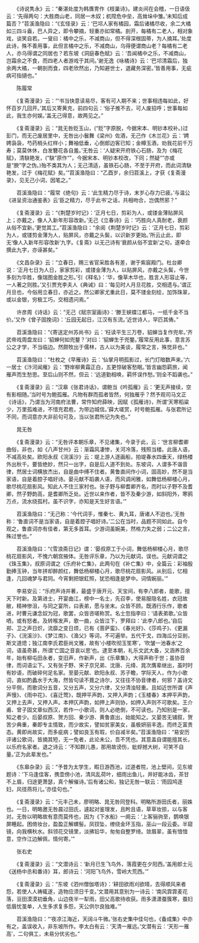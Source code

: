 <!-- { "loadSidebar": true } -->
　　《诗说隽永》云：“秦湛处度为韩膺冑作《枝巢诗》。建炎间在会稽，一日语伋云：‘先得两句：大胜商山老，同居一木奴；杌陧危中垒，高耸垛中雏。’未知后成篇否？”苕溪渔隐曰：“《玄怪录》云：‘巴邛人家有橘园，霜后诸橘尽收，余二大橘如三四斗盎，巴人异之，即令攀摘，轻重亦如常橘。剖开，每橘有二老人，相对象戏，谈笑自若。一叟曰：橘中之乐，不减商山，但不得深根固蒂，为人摘耳。’处度此诗，殊不善用事，此但言橘中之乐，不减商山，乌得便谓商山老？每橘有二老人，亦乌得谓之同居也？若东坡《洞庭春色赋》云：‘吾闻橘中之乐，不减商山，岂霜余之不食，而四老人者游戏于其间。’谢无逸《咏橘诗》云：‘巴邛清霜后，独余两大橘，一朝剖而食，四老欣然出，乃知避世士，退藏务深密。’皆善用事，无疵病可指擿也。”

　　陈履常

　　《复斋漫录》云：“‘书当快意读易尽，客有可人期不来；世事相违每如此，好怀百岁几回开。’其后又寄黄充，前四句云：‘俗子推不去，可人废招呼；世事每如此，我生亦何娱。’盖无己得意，故两见之。”

　　《复斋漫录》云：“晁无咎贬玉山，(“贬”字原脱，今据宋本、明钞本校补。)过彭门，而无己废居里中，无咎出小鬟舞《梁州》佐酒，无己作《木兰花》云：‘娉娉袅袅，芍药梢头红样小；舞袖低垂，心倒郎边客已知；金樽玉酒，劝我花前千万寿；莫莫休休，白发簪花各自羞。’无咎云：‘人疑宋开府铁心石肠，及为《梅花赋》，清駃艳发，(“駃”原作“”，今据宋本、明钞本校改，下同；然疑“”亦或是“腴”字之伪。)殆不类其为人；无己清适，虽铁石心肠，不至于开府，而此词清駃艳发，过于《梅花赋》矣。’”苕溪渔隐曰：“乙酉岁，余归苕溪上，才获《复斋漫录》，见无己小词，因笔之。”

　　苕溪渔隐曰：“履常《绝句》云：‘此生精力尽于诗，末岁心存力已疲。’与温公《进呈资治通鉴表》云‘臣之精力，尽于此书’之话，共相吻合，岂偶然邪？”

　　《复斋漫录》云：“《荆楚岁时记》：‘正月七日，剪彩为人，或镂金薄贴屏风上；亦戴之，像人入新年形容改新。’无己《立春诗》云：‘巧胜向人真耐老，衰颜从俗不宜新。’更觉其工。”苕溪渔隐曰：“余阅《荆楚岁时记》云：‘正月七日，剪彩为人，或镂剪金薄为人，贴屏风，亦戴之头鬓，以识新岁更始。’所云止此，即无‘像人入新年形容改新’九字。《复斋》以无己诗有‘衰颜从俗不宜新’之句，遂牵合撰此九字，亦诬甚矣。”

　　《文昌杂录》云：“立春日，赐三省官采胜各有差，谢于紫宸殿门。杜台卿说：‘正月七日为人日，家家剪彩，或镂金薄为人，以贴屏风，亦戴之头鬓，今世多刻为华胜，像瑞图金胜之形。’引《释名》：‘华，像草木华也，胜言人形容止等，一人著之则胜。’又引贾充李夫人《典诫》曰：‘每见时人月旦花胜，交相遗与。’谓正月旦也，今俗用立春日，亦近之。然公卿家尤重此日，莫不镂金刻绘，加饰珠翠，或以金银，穷极工巧，交相遗问焉。”

　　许彦周《诗话》云：“无己《赋宗室画诗》：‘滕王蛱蝶江都马，一纸千金不当价。’又作《曾子固挽词》：‘丘园无起日，江汉有东流。’近世诗人，罕匹其俦。”

　　苕溪渔隐曰：“《寄送定州苏尚书》云：‘枉读平生三万卷，貂蝉当复作兜牟。’齐武帝戏周盘龙曰：‘貂蝉何如兜鍪？’对曰：‘貂蝉生于兜鍪。’履常反用此事，意言苏公之才学，不当临边。然颇牧出于儒林，古人以为美谈，履常之言，殊觉非也。”

　　苕溪渔隐曰：“杜枚之《早雁诗》云：‘仙掌月明孤影过，长门灯暗数声来。’六一居士《汴河闻雁》云：‘野岸柳黄霜正白，五更惊破客愁眠。’皆言幽怨羁旅，闻雁声而生愁思。至后山则不然，但云：‘远道勤相唤，羁怀误作愁。’则全不蹈袭也。”

　　《复斋漫录》云：“汉皋《张君诗话》，谓鲍当《吟孤雁》云：‘更无声接续，空有影相随。’当时号为鲍孤雁。凡物有群而孤者皆然，何独雁乎？然予观司马文正《诗话》，乃谓当为河南府法曹，常忤知府薛映，因赋《孤雁诗》，所谓‘天寒稻粱少，万里孤难进，不惜充君庖，为带边城信。’薛大嗟赏，时号鲍孤雁。与张君所记不同，而词意亦大非前句可及，当以张君所记为失也。”

　　晁无咎

　　《复斋漫录》云：“无咎评本朝乐章，不见诸集，今录于此，云：‘世言柳耆卿曲俗，非也，如《八声甘州》云：渐霜风凄惨，关河冷落，残照当楼。此唐人语，不减高处矣。欧阳永叔《浣溪沙》云：堤上游人逐画船，拍堤春水四垂天，绿杨楼外出秋千。要皆绝妙，然只一出字，自是后人道不到处。东坡词，人谓多不谐音律，然居士词横放杰出，自是曲中缚不住者。黄鲁直间作小词，固高妙，然不是当家语，自是着腔子唱好诗。晏元献不蹈袭人语，而风调闲雅，如舞低杨柳楼心月，歌尽桃花扇影风。知此人不住三家村也。张子野与柳耆卿齐名，而时以子野不及耆卿，然子野韵高，是耆卿所乏处。近世以来作者，皆不及秦少游，如斜阳外，寒鸦万点，流水绕孤村。虽不识字，亦知是天生好言语。’”

　　苕溪渔隐曰：“无己称：‘今代词手，惟秦七、黄九耳，唐诸人不迨也。’无咎称：‘鲁直词不是当家语，自是着腔子唱好诗。’二公在当时，品题不同如此。自今观之，鲁直词亦有佳者，第无多首耳。少游词虽婉美，然格力失之弱；二公之言，殊过誉也。”

　　苕溪渔隐曰：“《雪浪斋日记》谓：‘晏叔原工于小词，舞低杨柳楼心月，歌尽桃花扇影风，不愧六朝宫掖体。无咎评乐章，乃以为元献词，误也。元献词谓之《珠玉集》，叔原词谓之《乐府补亡集》，此两句在《补亡集》中，全篇云：彩袖殷勤捧玉钟，当年拼却醉颜红，舞低杨柳楼心月，歌尽桃花扇影风。从别后，忆相逢，几回魂梦与君同。今宵剩把银釭照，犹恐相逢是梦中。词情婉丽。’”

　　李易安云：“乐府声诗并著，最盛于唐开元、天宝间，有李八郎者，能歌，擅天下时新。及第进士，开宴曲江，榜中一名士，先召李，使易服隐名姓，衣冠故敝，精神惨沮，与同之宴所，曰表弟，愿与坐末。众皆不顾。既酒行乐作，歌者进，时曹元谦念奴为冠，歌罢，众皆咨嗟称赏。名士忽指李曰：‘请表弟歌。’众皆哂，或有怒者。及转喉发声，歌一曲，众皆泣下，罗拜曰：‘此李八郎也。’自后郑、卫之声日炽，流靡之变日烦，已有《菩萨蛮》、《春光好》、《莎鸡子》、《更漏子》、《浣溪沙》、《梦江南》、《渔父》等词，不可遍举。五代干戈，四海瓜分豆剖，斯文道熄；独江南李氏君臣尚文雅，故有‘小楼吹彻玉笙寒’，‘吹皱一池春水’之词，语虽奇甚，所谓‘亡国之音哀以思’也。逮至本朝，礼乐文武大备，又涵养百余年，始有柳屯田永者，变旧声，作新声，出《乐章集》，大得声称于世；虽协音律，而词语尘下。又有张子野、宋子京兄弟、沈唐、元绛、晁次膺辈继出，虽时时有妙语，而破碎何足名家。至晏元献、欧阳永叔、苏子瞻，学际天人，作为小歌词，直如酌蠡水于大海，然皆句读不葺之诗尔，又往往不协音律者，何邪？盖诗文分平侧，而歌词分五音，又分五声，又分六律，又分清浊轻重。且如近世所谓《声声慢》、《雨中花》、《喜迁莺》，既押平声韵，又押入声韵；《玉楼春》本押平声韵，又押上去声，又押入声。本押仄声韵，如押上声则协，如押入声则不可歌矣。王介甫、曾子固文章似西汉，若作一小歌词，则人必绝倒，不可读也。乃知别是一家，知之者少。后晏叔原、贺方回、秦少游、黄鲁直出，始能知之。又晏苦无铺叙，贺苦少典重，秦即专主情致，而少故实，譬如贫家美女，虽极妍丽丰逸，而终乏富贵态。黄即尚故实，而多疵病；譬如良玉有瑕，价自减半矣。”苕溪渔隐曰：“易安历评诸公歌词，皆摘其短，无一免者，此论未公，吾不凭也。其意盖自谓能擅其长，以乐府名家者。退之诗云：‘不知群儿愚，那用故谤伤，蚍蜉撼大树，可笑不自量。’正为此辈发也。”

　　《东皋杂录》云：“予昔为太学生，暇日游西池，过道者院，池上壁间，见东坡题诗：‘下马逢佳客，携壶傍小池，清风乱荷叶，细雨出鱼儿，井好能冰齿，茶甘不上眉，归途更萧瑟，真个解催诗。’后有诸公和，独记无咎一联云：‘雨园鸠逐妇，风径燕将儿。’亦佳句也。”

　　《复斋漫录》云：“元丰己未，廖明略、晁无咎同登科。明略所游田氏者，丽姝也。一日，明略邀无咎晨过田氏，遽起对鉴理发，且盻且语，草草妆掠，以与客对。无咎以明略故有意而莫传也，因为《下水船》一阕云：‘上客骊驹至，鹦唤银屏睡起。困倚妆台，盈盈正解螺髻。凤钗坠，缭绕金环玉指，巫山一段云委。半窥镜，向我横秋水。斜领花交镜里，淡拂铅华，匆匆自整罗绮。敛眉翠，虽有愔愔意，空作江边解佩，情何寄。’”

　　张右史

　　《复斋漫录》云：“文潜诗云：‘新月已生飞鸟外，落霞更在夕阳西。’盖用郎士元《送杨中丞和番诗》耳，郎诗云：‘河阳飞鸟外，雪岭大荒西。’”

　　《复斋漫录》云：“东坡《泗州僧伽塔诗》：‘耕田欲雨刈欲晴，去得顺风来者怨，若使人人祷辄遂，造物应须日千变。’文潜用其意别为一诗云：‘南风霏霏麦花落，豆田漠漠初垂角，山边夜半一犁雨，田父高歌待收获。雨多潇潇蚕簇寒，蚕妇低眉忧茧单，人生多求复多怨，天公供尔良独难。’”

　　苕溪渔隐曰：“‘夜凉江海近，天阔斗牛微。’张右史集中佳句也，《备成集》中亦有之，盖误收入，非东坡所作。李太白有云：‘天清一雁远。’文潜有云：‘天形一雁高’，二句俱工，未易分优劣也。”


